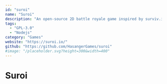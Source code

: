 ```yaml
---
id: "suroi"
name: "Suroi"
description: "An open-source 2D battle royale game inspired by surviv.io."
tags:
  - "GPL-3.0"
  - "Nodejs"
category: "Games"
website: "https://suroi.io/"
github: "https://github.com/HasangerGames/suroi"
#image: "/placeholder.svg?height=300&width=400"
---
```


# Suroi
